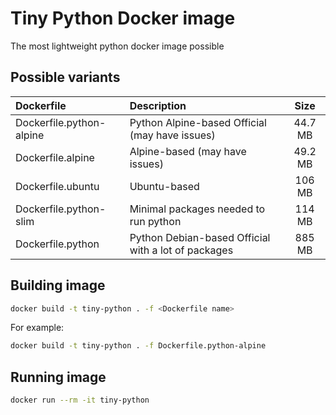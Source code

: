 # Tiny Python Docker image
The most lightweight python docker image possible

## Possible variants
| Dockerfile   | Description | Size |
| :----------- | :--- | :--: |
| Dockerfile.python-alpine | Python Alpine-based Official (may have issues) | 44.7 MB |
| Dockerfile.alpine | Alpine-based (may have issues) | 49.2 MB |
| Dockerfile.ubuntu | Ubuntu-based | 106 MB |
| Dockerfile.python-slim | Minimal packages needed to run python | 114 MB |
| Dockerfile.python | Python Debian-based Official with a lot of packages | 885 MB |

## Building image
```bash
docker build -t tiny-python . -f <Dockerfile name>
```
For example:
```bash
docker build -t tiny-python . -f Dockerfile.python-alpine
```


## Running image
```bash
docker run --rm -it tiny-python
```
